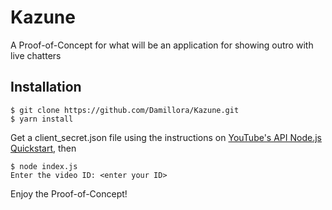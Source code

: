 # Kazune
A Proof-of-Concept for what will be an application for showing outro with live chatters

## Installation
```
$ git clone https://github.com/Damillora/Kazune.git
$ yarn install
```

Get a client_secret.json file using the instructions on [YouTube's API Node.js Quickstart](https://developers.google.com/youtube/v3/quickstart/nodejs), then

```
$ node index.js
Enter the video ID: <enter your ID>
```

Enjoy the Proof-of-Concept!
